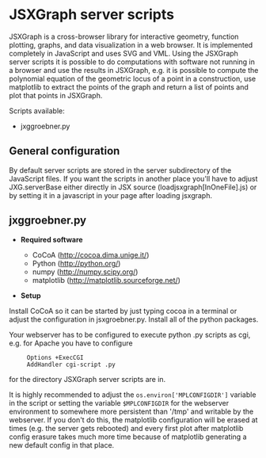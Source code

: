 # JSXGraph server scripts

JSXGraph is a cross-browser library for interactive geometry, function plotting,
graphs, and data visualization in a web browser. It is implemented completely in
JavaScript and uses SVG and VML.
Using the JSXGraph server scripts it is possible to do computations with software
not running in a browser and use the results in JSXGraph, e.g. it is possible to
compute the polynomial equation of the geometric locus of a point in a construction,
use matplotlib to extract the points of the graph and return a list of points and
plot that points in JSXGraph.

Scripts available:

-   jxggroebner.py

## General configuration

By default server scripts are stored in the server subdirectory of the JavaScript
files. If you want the scripts in another place you'll have to adjust
JXG.serverBase
either directly in JSX source (loadjsxgraph[InOneFile].js) or by setting it in a
javascript in your page after loading jsxgraph.

## jxggroebner.py

-   **Required software**

    -   CoCoA (http://cocoa.dima.unige.it/)
    -   Python (http://python.org/)
    -   numpy (http://numpy.scipy.org/)
    -   matplotlib (http://matplotlib.sourceforge.net/)

-   **Setup**

Install CoCoA so it can be started by just typing cocoa in a terminal or adjust
the configuration in jsxgroebner.py. Install all of the python packages.

Your webserver has to be configured to execute python .py scripts as cgi, e.g.
for Apache you have to configure

         Options +ExecCGI
         AddHandler cgi-script .py

for the directory JSXGraph server scripts are in.

It is highly recommended to adjust the `os.environ['MPLCONFIGDIR']` variable in
the script or setting the variable `$MPLCONFIGDIR` for the webserver environment
to somewhere more persistent than '/tmp' and writable by the webserver. If you
don't do this, the matplotlib configuration will be erased at times (e.g. the
server gets rebooted) and every first plot after matplotlib config erasure
takes much more time because of matplotlib generating a new default config in
that place.
